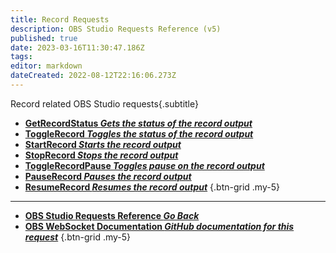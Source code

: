 ```yaml
---
title: Record Requests
description: OBS Studio Requests Reference (v5)
published: true
date: 2023-03-16T11:30:47.186Z
tags: 
editor: markdown
dateCreated: 2022-08-12T22:16:06.273Z
---
```


Record related OBS Studio requests{.subtitle}
* [**GetRecordStatus *Gets the status of the record output***](/Broadcasters/OBS/Requests/Record-Requests/GetRecordStatus)
* [**ToggleRecord *Toggles the status of the record output***](/Broadcasters/OBS/Requests/Record-Requests/ToggleRecord)
* [**StartRecord *Starts the record output***](/Broadcasters/OBS/Requests/Record-Requests/StartRecord)
* [**StopRecord *Stops the record output***](/Broadcasters/OBS/Requests/Record-Requests/StopRecord)
* [**ToggleRecordPause *Toggles pause on the record output***](/Broadcasters/OBS/Requests/Record-Requests/ToggleRecordPause)
* [**PauseRecord *Pauses the record output***](/Broadcasters/OBS/Requests/Record-Requests/PauseRecord)
* [**ResumeRecord *Resumes the record output***](/Broadcasters/OBS/Requests/Record-Requests/ResumeRecord)
{.btn-grid .my-5}

---

- [<i class="mdi mdi-chevron-left"></i>**OBS Studio Requests Reference *Go Back***](/Broadcasters/OBS/Requests)
- [<i class="mdi mdi-github"></i> **OBS WebSocket Documentation *GitHub documentation for this request***](https://github.com/obsproject/obs-websocket/blob/master/docs/generated/protocol.md#record-requests)
{.btn-grid .my-5}